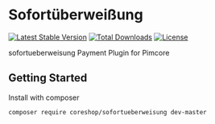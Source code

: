 Sofortüberweißung
================

[![Latest Stable Version](https://poser.pugx.org/coreshop/sofortueberweisung/v/stable)](https://packagist.org/packages/coreshop/sofortueberweisung)
[![Total Downloads](https://poser.pugx.org/coreshop/sofortueberweisung/downloads)](https://packagist.org/packages/coreshop/sofortueberweisung)
[![License](https://poser.pugx.org/coreshop/sofortueberweisung/license)](https://packagist.org/packages/coreshop/sofortueberweisung)

sofortueberweisung Payment Plugin for Pimcore

## Getting Started

Install with composer

```
composer require coreshop/sofortueberweisung dev-master
```